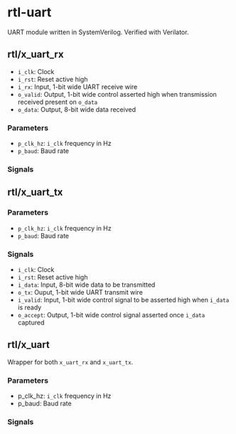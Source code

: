 # rtl-uart
UART module written in SystemVerilog.
Verified with Verilator.

## rtl/x_uart_rx

- ``i_clk``: Clock
- ``i_rst``: Reset active high
- ``i_rx``: Input, 1-bit wide UART receive wire
- ``o_valid``: Output, 1-bit wide control asserted high when transmission received present on ``o_data``   
- ``o_data``: Output, 8-bit wide data received

### Parameters
 
 - ``p_clk_hz``: ``i_clk`` frequency in Hz
 - ``p_baud``: Baud rate

### Signals

## rtl/x_uart_tx

### Parameters
 
 - ``p_clk_hz``: ``i_clk`` frequency in Hz
 - ``p_baud``: Baud rate

### Signals

 - ``i_clk``: Clock
 - ``i_rst``: Reset active high
 - ``i_data``: Input, 8-bit wide data to be transmitted
 - ``o_tx``: Ouput, 1-bit wide UART transmit wire
 - ``i_valid``: Input, 1-bit wide control signal to be asserted high when ``i_data`` is ready
 - ``o_accept``: Output, 1-bit wide control signal asserted once ``i_data`` captured 

## rtl/x_uart

Wrapper for both ``x_uart_rx`` and ``x_uart_tx``.

### Parameters
 
 - p_clk_hz: ``i_clk`` frequency in Hz
 - p_baud: Baud rate

### Signals

  
